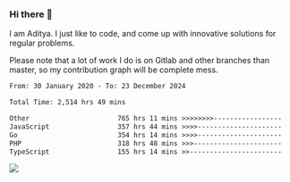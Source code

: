 ### Hi there 👋

I am Aditya. I just like to code, and come up with innovative solutions for regular problems.

Please note that a lot of work I do is on Gitlab and other branches than master, so my contribution graph will be complete mess.

<!--START_SECTION:waka-->

```txt
From: 30 January 2020 - To: 23 December 2024

Total Time: 2,514 hrs 49 mins

Other                      765 hrs 11 mins >>>>>>>>-----------------   30.43 %
JavaScript                 357 hrs 44 mins >>>>---------------------   14.23 %
Go                         354 hrs 14 mins >>>>---------------------   14.09 %
PHP                        318 hrs 48 mins >>>----------------------   12.68 %
TypeScript                 155 hrs 14 mins >>-----------------------   06.17 %
```

<!--END_SECTION:waka-->

![](https://komarev.com/ghpvc/?username=BrainBuzzer)
